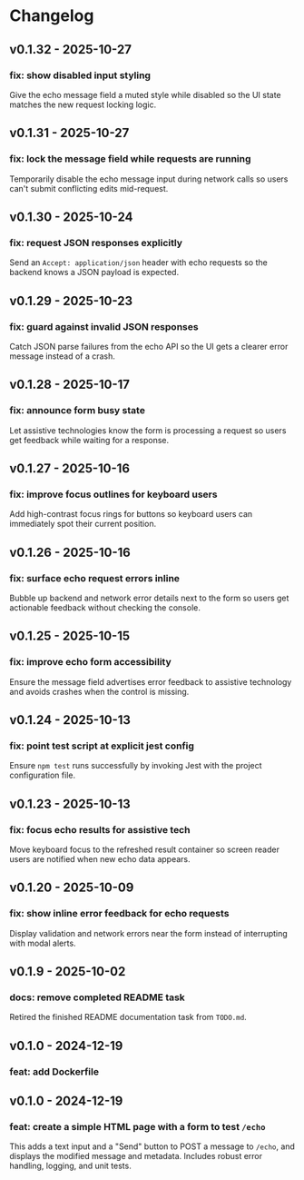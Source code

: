 # Changelog

## v0.1.32 - 2025-10-27

### fix: show disabled input styling  
Give the echo message field a muted style while disabled so the UI state matches the new request locking logic.

## v0.1.31 - 2025-10-27

### fix: lock the message field while requests are running  
Temporarily disable the echo message input during network calls so users can't submit conflicting edits mid-request.

## v0.1.30 - 2025-10-24

### fix: request JSON responses explicitly  
Send an `Accept: application/json` header with echo requests so the backend knows a JSON payload is expected.

## v0.1.29 - 2025-10-23

### fix: guard against invalid JSON responses  
Catch JSON parse failures from the echo API so the UI gets a clearer error message instead of a crash.

## v0.1.28 - 2025-10-17

### fix: announce form busy state  
Let assistive technologies know the form is processing a request so users get feedback while waiting for a response.

## v0.1.27 - 2025-10-16

### fix: improve focus outlines for keyboard users  
Add high-contrast focus rings for buttons so keyboard users can immediately spot their current position.

## v0.1.26 - 2025-10-16

### fix: surface echo request errors inline  
Bubble up backend and network error details next to the form so users get actionable feedback without checking the console.

## v0.1.25 - 2025-10-15

### fix: improve echo form accessibility  
Ensure the message field advertises error feedback to assistive technology and avoids crashes when the control is missing.

## v0.1.24 - 2025-10-13

### fix: point test script at explicit jest config  
Ensure `npm test` runs successfully by invoking Jest with the project configuration file.

## v0.1.23 - 2025-10-13

### fix: focus echo results for assistive tech  
Move keyboard focus to the refreshed result container so screen reader users are notified when new echo data appears.

## v0.1.20 - 2025-10-09

### fix: show inline error feedback for echo requests  
Display validation and network errors near the form instead of interrupting with modal alerts.

## v0.1.9 - 2025-10-02

### docs: remove completed README task  
Retired the finished README documentation task from `TODO.md`.

## v0.1.0 - 2024-12-19

### feat: add Dockerfile 



## v0.1.0 - 2024-12-19

### feat: create a simple HTML page with a form to test `/echo`  
This adds a text input and a "Send" button to POST a message to `/echo`, and displays the modified message and metadata. Includes robust error handling, logging, and unit tests.
